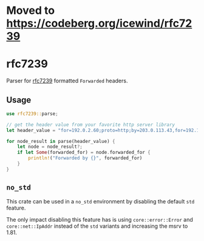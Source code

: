 # Moved to https://codeberg.org/icewind/rfc7239

# rfc7239

Parser for [rfc7239] formatted `Forwarded` headers.

## Usage

```rust
use rfc7239::parse;

// get the header value from your favorite http server library
let header_value = "for=192.0.2.60;proto=http;by=203.0.113.43,for=192.168.10.10";

for node_result in parse(header_value) {
    let node = node_result?;
    if let Some(forwarded_for) = node.forwarded_for {
        println!("Forwarded by {}", forwarded_for)
    }
}
```

## `no_std`

This crate can be used in a `no_std` environment by disabling the default `std` feature.

The only impact disabling this feature has is using `core::error::Error` and `core::net::IpAddr` instead of the `std` variants and increasing the msrv to 1.81.

[rfc7239]: https://tools.ietf.org/html/rfc7239
